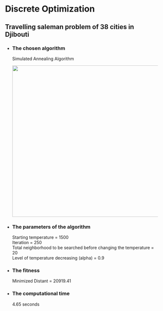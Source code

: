 # Discrete Optimization
## Travelling saleman problem of 38 cities in Djibouti   

- ### The chosen algorithm       
  Simulated Annealing Algorithm   
  
  <img src="https://user-images.githubusercontent.com/57988473/72668399-96b78800-3a26-11ea-8d16-6dbf78de7759.jpg" width="500">   

- ### The parameters of the algorithm   
  Starting temperature = 1500     
  Iteration = 250   
  Total neighborhood to be searched before changing the temperature = 20  
  Level of temperature decreasing (alpha) = 0.9  

- ### The fitness   
  Minimized Distant = 20919.41

- ### The computational time  
  4.65 seconds


